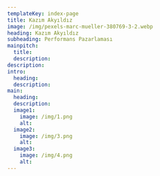```yaml
---
templateKey: index-page
title: Kazım Akyıldız
image: /img/pexels-marc-mueller-380769-3-2.webp
heading: Kazım Akyıldız
subheading: Performans Pazarlaması
mainpitch:
  title: 
  description: 
description: 
intro:
  heading: 
  description: 
main:
  heading: 
  description: 
  image1:
    image: /img/1.png
    alt: 
  image2:
    image: /img/3.png
    alt: 
  image3:
    image: /img/4.png
    alt: 
---
```

